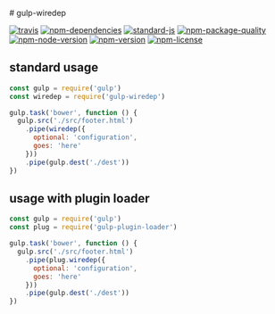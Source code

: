 # gulp-wiredep

[![travis](https://img.shields.io/travis/ivoputzer/gulp-wiredep.svg?style=flat-square)](https://travis-ci.org/ivoputzer/gulp-wiredep) [![npm-dependencies](https://img.shields.io/badge/dependencies-up%20to%20date-blue.svg?style=flat-square&colorB=44CC11)](package.json) [![standard-js](https://img.shields.io/badge/coding%20style-standard-brightgreen.svg?style=flat-square)](http://standardjs.com/) [![npm-package-quality](http://npm.packagequality.com/shield/gulp-wiredep.svg?style=flat-square&colorB=44CC11)](http://packagequality.com/#?package=gulp-wiredep) [![npm-node-version](https://img.shields.io/badge/node-4%2B-blue.svg?style=flat-square)](https://nodejs.org/docs/v4.0.0/api) [![npm-version](https://img.shields.io/npm/v/gulp-wiredep.svg?style=flat-square&colorB=007EC6)](https://www.npmjs.com/package/gulp-wiredep) [![npm-license](https://img.shields.io/npm/l/gulp-wiredep.svg?style=flat-square&colorB=007EC6)](https://spdx.org/licenses/MIT)

## standard usage

```javascript
const gulp = require('gulp')
const wiredep = require('gulp-wiredep')

gulp.task('bower', function () {
  gulp.src('./src/footer.html')
    .pipe(wiredep({
      optional: 'configuration',
      goes: 'here'
    }))
    .pipe(gulp.dest('./dest'))
})
```

## usage with plugin loader

```javascript
const gulp = require('gulp')
const plug = require('gulp-plugin-loader')

gulp.task('bower', function () {
  gulp.src('./src/footer.html')
    .pipe(plug.wiredep({
      optional: 'configuration',
      goes: 'here'
    }))
    .pipe(gulp.dest('./dest'))
})
```
